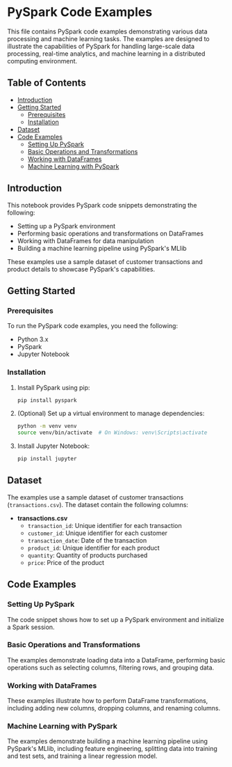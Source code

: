 # PySpark Code Examples

This file contains PySpark code examples demonstrating various data processing and machine learning tasks. The examples are designed to illustrate the capabilities of PySpark for handling large-scale data processing, real-time analytics, and machine learning in a distributed computing environment.

## Table of Contents

- [Introduction](#introduction)
- [Getting Started](#getting-started)
  - [Prerequisites](#prerequisites)
  - [Installation](#installation)
- [Dataset](#dataset)
- [Code Examples](#code-examples)
  - [Setting Up PySpark](#setting-up-pyspark)
  - [Basic Operations and Transformations](#basic-operations-and-transformations)
  - [Working with DataFrames](#working-with-dataframes)
  - [Machine Learning with PySpark](#machine-learning-with-pyspark)


## Introduction

This notebook provides PySpark code snippets demonstrating the following:
- Setting up a PySpark environment
- Performing basic operations and transformations on DataFrames
- Working with DataFrames for data manipulation
- Building a machine learning pipeline using PySpark's MLlib

These examples use a sample dataset of customer transactions and product details to showcase PySpark's capabilities.

## Getting Started

### Prerequisites

To run the PySpark code examples, you need the following:
- Python 3.x
- PySpark
- Jupyter Notebook

### Installation


1. Install PySpark using pip:
   ```bash
   pip install pyspark
   ```

2. (Optional) Set up a virtual environment to manage dependencies:
   ```bash
   python -m venv venv
   source venv/bin/activate  # On Windows: venv\Scripts\activate
   ```

3. Install Jupyter Notebook:
   ```bash
   pip install jupyter
   ```

## Dataset

The examples use a sample dataset of customer transactions (`transactions.csv`). The dataset contain the following columns:

- **transactions.csv**
  - `transaction_id`: Unique identifier for each transaction
  - `customer_id`: Unique identifier for each customer
  - `transaction_date`: Date of the transaction
  - `product_id`: Unique identifier for each product
  - `quantity`: Quantity of products purchased
  - `price`: Price of the product


## Code Examples

### Setting Up PySpark

The code snippet shows how to set up a PySpark environment and initialize a Spark session.

### Basic Operations and Transformations

The examples demonstrate loading data into a DataFrame, performing basic operations such as selecting columns, filtering rows, and grouping data.

### Working with DataFrames

These examples illustrate how to perform DataFrame transformations, including adding new columns, dropping columns, and renaming columns.


### Machine Learning with PySpark

The examples demonstrate building a machine learning pipeline using PySpark's MLlib, including feature engineering, splitting data into training and test sets, and training a linear regression model.
